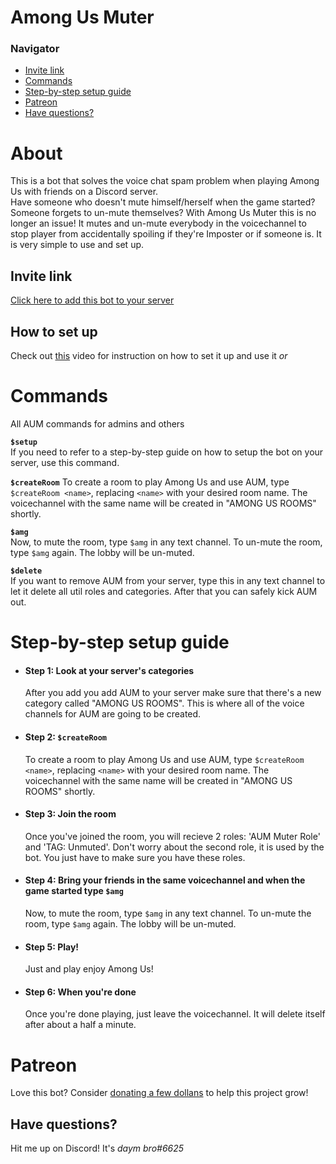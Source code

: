 # Among Us Muter
### Navigator
* [Invite link](#invite-link)
* [Commands](#commands)
* [Step-by-step setup guide](#Step-by-step-setup-guide)
* [Patreon](#patreon)
* [Have questions?](#have-questions)
# About
This is a bot that solves the voice chat spam problem when playing Among Us with friends on a Discord server.   
Have someone who doesn't mute himself/herself when the game started? Someone forgets to un-mute themselves? With Among Us Muter this is no longer an issue! It mutes and un-mute everybody in the voicechannel to stop player from accidentally spoiling if they're Imposter or if someone is. It is very simple to use and set up.
## Invite link
[Click here to add this bot to your server](https://discord.com/api/oauth2/authorize?client_id=765647669632172043&permissions=281029648&scope=bot)
## How to set up
Check out [this](https://www.youtube.com/watch?v=y4IwTTkcpc8) video for instruction on how to set it up and use it *or* 
# Commands
All AUM commands for admins and others

**`$setup`**     
If you need to refer to a step-by-step guide on how to setup the bot on your server, use this command.

**`$createRoom`**
To create a room to play Among Us and use AUM, type `$createRoom <name>`, replacing `<name>` with your desired room name. The voicechannel with the same name will be created in "AMONG US ROOMS" shortly.

**`$amg`**   
Now, to mute the room, type `$amg` in any text channel. To un-mute the room, type `$amg` again. The lobby will be un-muted.

**`$delete`**   
If you want to remove AUM from your server, type this in any text channel to let it delete all util roles and categories. After that you can safely kick AUM out.
# Step-by-step setup guide

* #### **Step 1:** Look at your server's categories
    After you add you add AUM to your server make sure that there's a new category called "AMONG US ROOMS". This is where all of the voice channels for AUM are going to be created.
* #### **Step 2:** `$createRoom`
    To create a room to play Among Us and use AUM, type `$createRoom <name>`, replacing `<name>` with your desired room name. The voicechannel with the same name will be created in "AMONG US ROOMS" shortly.
* #### **Step 3:** Join the room
    Once you've joined the room, you will recieve 2 roles: 'AUM Muter Role' and 'TAG: Unmuted'. Don't worry about the second role, it is used by the bot. You just have to make sure you have these roles.
* #### **Step 4:** Bring your friends in the same voicechannel and when the game started type `$amg`
    Now, to mute the room, type `$amg` in any text channel. To un-mute the room, type `$amg` again. The lobby will be un-muted.
* #### **Step 5:** Play!
    Just and play enjoy Among Us!
* #### **Step 6:** When you're done
    Once you're done playing, just leave the voicechannel. It will delete itself after about a half a minute.

# Patreon
Love this bot? Consider [donating a few dollans](https://www.patreon.com/da_dev) to help this project grow!

## Have questions?
Hit me up on Discord! It's *daym bro#6625*